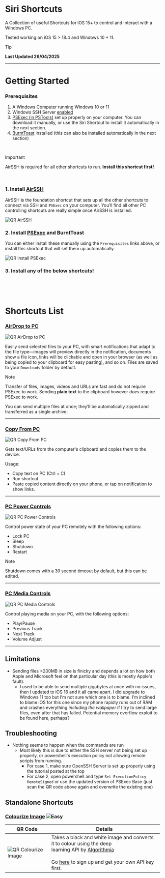 [AirSSH]: https://www.icloud.com/shortcuts/3c71ba39e234428386cf779ae133e29c
[PSExec Base]: https://www.icloud.com/shortcuts/4a3408e905404ecaa1b90129b33ae29b
[Install PSExec]: https://www.icloud.com/shortcuts/56009ffd220d433aac1817dd0f7cf3e9
[Unlock Computer]: https://www.icloud.com/shortcuts/4da94fefa30b46aeb561a683afa3221e
[Lock Computer]: https://www.icloud.com/shortcuts/1d764f05c8174aae9946ea0035b1d8bc
[AirDrop to PC]: https://www.icloud.com/shortcuts/5d7df56473a24ce893c243600bc5f11f
[Copy from PC]: https://www.icloud.com/shortcuts/abe5478cb6ea432eb6d79d3f0aa029af
[MyTube Controller]: https://www.icloud.com/shortcuts/2ee61c74cf1b4a7fba94917f296d5c7b
[Open in MyTube]: https://www.icloud.com/shortcuts/9237dcb2e2924b53862fbf099948b147
[PC Power Controls]: https://www.icloud.com/shortcuts/ae0edea8d5264d6c8114742e0af3e49d
[PC Media Controls]: https://www.icloud.com/shortcuts/6f1b8f1f94594db7a166f52b6cafef52


[Colourize Image]: https://www.icloud.com/shortcuts/3b381c74013e4879ba1ca164bdfd732d

[QR AirSSH]: https://github.com/user-attachments/assets/874d4697-64e6-430d-85ba-fac8bbf35de0
[QR PSExec Base]: https://github.com/user-attachments/assets/809dcd51-55dd-4183-b2c1-9b93195834a1
[QR Install PSExec]: https://github.com/user-attachments/assets/d624af23-a32b-43e9-9a8d-9c897996e161

[QR Unlock Computer]: https://github.com/user-attachments/assets/0bdb3e86-1a38-475a-9651-7da9c7556a12
[QR Lock Computer]: https://github.com/user-attachments/assets/e1f4cace-4bf0-40f2-af72-9129128b9473
[QR PC Power Controls]: https://github.com/user-attachments/assets/c9f18f97-de3d-44c4-9ab5-bd33e2b6edad
[QR PC Media Controls]: https://github.com/user-attachments/assets/1f08df9c-2f78-4d1e-b8fc-2e5f03c48eb0


[QR AirDrop to PC]: https://github.com/user-attachments/assets/9476b328-1efd-4390-ba78-059ad9e03689
[QR Copy From PC]: https://github.com/user-attachments/assets/0fced9d4-d6e0-4265-8594-878221b5d991
[QR MyTube Controller]: https://github.com/user-attachments/assets/66d6fc33-2d45-41f3-a6aa-a0c54baef939
[QR Open in MyTube]: https://github.com/user-attachments/assets/a7e98f27-cd72-4ade-98cf-24db981e6986

[QR Colourize Image]: https://github.com/user-attachments/assets/9ae0313e-7925-4427-bab8-dde4f6c3605d



[Easy]: https://img.shields.io/badge/-Easy-brightgreen.svg
[Intermediate]: https://img.shields.io/badge/-Intermediate-blue.svg
[Advanced]: https://img.shields.io/badge/-Advanced-red.svg

# Siri Shortcuts
A Collection of useful Shortcuts for iOS 15+ to control and interact with a Windows PC. 

Tested working on iOS 15 > 18.4 and Windows 10 + 11.

> [!TIP]
> **Last Updated 26/04/2025**

---
# Getting Started
### Prerequisites
1. A Windows Computer running Windows 10 or 11
2. Windows SSH Server [enabled](https://winaero.com/blog/enable-openssh-server-windows-10/)
3. [PSExec (in PSTools)](https://docs.microsoft.com/en-us/sysinternals/downloads/psexec) set up properly on your computer. You can download it manually, or use the Siri Shortcut to install it automatically in the next section. 
4. [BurntToast](https://github.com/Windos/BurntToast) installed (this can also be installed automatically in the next section)

&nbsp;

>[!Important]
>AirSSH is required for all other shortcuts to run. **Install this shortcut first!**

&nbsp;

### 1. Install [AirSSH][AirSSH]
AirSSH is the foundation shortcut that sets up all the other shortcuts to connect via SSH and `PSExec` on your computer. You'll find all other PC controlling shortcuts are really simple once AirSSH is installed. 

![QR AirSSH]


### 2. Install [PSExec][Install PSExec] and BurntToast
You can either install these manually using the `Prerequisites` links above, or install this shortcut that will set them up automatically. 

 ![QR Install PSExec]


### 3. Install any of the below shortcuts!

&nbsp;

&nbsp;


# Shortcuts List

### [AirDrop to PC]
![QR AirDrop to PC]

Easily send selected files to your PC, with smart notifications that adapt to the file type—images will preview directly in the notification, documents show a file icon, links will be clickable and open in your browser (as well as being copied to your clipboard for easy pasting), and so on. Files are saved to your `Downloads` folder by default.

>[!Note]
>Transfer of files, images, videos and URLs are fast and do not require PSExec to work. Sending **plain text** to the clipboard however *does* require PSExec to work. 

You can send multiple files at once; they’ll be automatically zipped and transferred as a single archive.

---

### [Copy From PC] 

![QR Copy From PC]

Gets text/URLs from the computer's clipboard and copies them to the device.

Usage:
- Copy text on PC (Ctrl + C)
- Run shortcut
- Paste copied content directly on your phone, or tap on notification to show links.



---

### [PC Power Controls]

![QR PC Power Controls]

Control power state of your PC remotely with the following options:
- Lock PC
- Sleep
- Shutdown
- Restart

> [!Note]
> Shutdown comes with a 30 second timeout by default, but this can be edited. 

---


### [PC Media Controls]

![QR PC Media Controls]

Control playing media on your PC, with the following options:
- Play/Pause
- Previous Track
- Next Track
- Volume Adjust

---


## Limitations

* Sending files >200MB in size is finicky and depends a lot on how both Apple and Microsoft feel on that particular day (this is mostly Apple's fault).
  * I used to be able to send multiple gigabytes at once with no issues, then I updated to iOS 16 and it all came apart. I did upgrade to Windows 11 too but I'm not sure which one is to blame. I'm inclined to blame iOS for this one since my phone rapidly runs out of RAM and crashes everything _including the wallpaper_ if I try to send large files, even after that has failed. Potential memory overflow exploit to be found here, perhaps?

## Troubleshooting

* Nothing seems to happen when the commands are run
  * Most likely this is due to either the SSH server not being set up properly, or powershell's execution policy not allowing remote scripts from running. 
    * For case 1, make sure OpenSSH Server is set up properly using the tutorial posted at the top
    * For case 2, open powershell and type `Set-ExecutionPolicy RemoteSigned` or use the updated version of PSExec Base (just scan the QR code above again and overwrite the existing one) 


## Standalone Shortcuts
### [Colourize Image] ![Easy]

|QR Code | Details|
| ---- |---- |
|![QR Colourize Image]|Takes a black and white image and converts it to colour using the deep</br>learning API by [Algorithmia](https://algorithmia.com)</br></br>Go [here](https://algorithmia.com/algorithms/deeplearning/ColorfulImageColorization/) to sign up and get your own API key first.|


